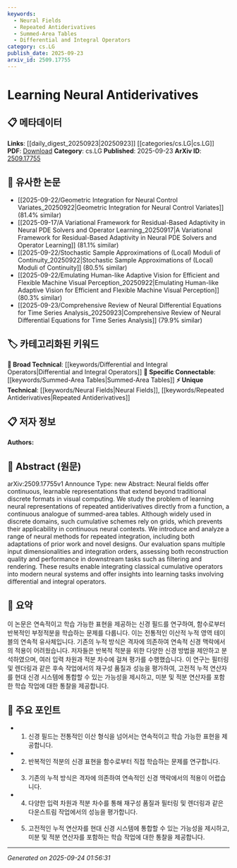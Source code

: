 ```yaml
---
keywords:
  - Neural Fields
  - Repeated Antiderivatives
  - Summed-Area Tables
  - Differential and Integral Operators
category: cs.LG
publish_date: 2025-09-23
arxiv_id: 2509.17755
---
```


<!-- KEYWORD_LINKING_METADATA:
{
  "processed_timestamp": "2025-09-24T01:56:31.424187",
  "vocabulary_version": "1.0",
  "selected_keywords": [
    "Neural Fields",
    "Repeated Antiderivatives",
    "Summed-Area Tables",
    "Differential and Integral Operators"
  ],
  "rejected_keywords": [],
  "similarity_scores": {
    "Neural Fields": 0.78,
    "Repeated Antiderivatives": 0.79,
    "Summed-Area Tables": 0.75,
    "Differential and Integral Operators": 0.72
  },
  "extraction_method": "AI_prompt_based",
  "budget_applied": true,
  "candidates_json": {
    "candidates": [
      {
        "surface": "Neural Fields",
        "canonical": "Neural Fields",
        "aliases": [
          "Continuous Neural Representations"
        ],
        "category": "unique_technical",
        "rationale": "Neural fields represent a novel approach to continuous data representation, which is crucial for linking advancements in neural network architectures.",
        "novelty_score": 0.75,
        "connectivity_score": 0.68,
        "specificity_score": 0.82,
        "link_intent_score": 0.78
      },
      {
        "surface": "Repeated Antiderivatives",
        "canonical": "Repeated Antiderivatives",
        "aliases": [
          "Cumulative Integration"
        ],
        "category": "unique_technical",
        "rationale": "This concept is central to the paper's contribution and connects to mathematical operations in neural networks.",
        "novelty_score": 0.8,
        "connectivity_score": 0.65,
        "specificity_score": 0.88,
        "link_intent_score": 0.79
      },
      {
        "surface": "Summed-Area Tables",
        "canonical": "Summed-Area Tables",
        "aliases": [
          "Integral Image"
        ],
        "category": "specific_connectable",
        "rationale": "Summed-area tables are a well-known technique in computer graphics, providing a bridge to traditional methods.",
        "novelty_score": 0.55,
        "connectivity_score": 0.72,
        "specificity_score": 0.7,
        "link_intent_score": 0.75
      },
      {
        "surface": "Differential and Integral Operators",
        "canonical": "Differential and Integral Operators",
        "aliases": [
          "Calculus Operators"
        ],
        "category": "broad_technical",
        "rationale": "These operators are fundamental in mathematical modeling and are relevant to the paper's focus on integration.",
        "novelty_score": 0.45,
        "connectivity_score": 0.85,
        "specificity_score": 0.65,
        "link_intent_score": 0.72
      }
    ],
    "ban_list_suggestions": [
      "visual computing",
      "grids",
      "performance"
    ]
  },
  "decisions": [
    {
      "candidate_surface": "Neural Fields",
      "resolved_canonical": "Neural Fields",
      "decision": "linked",
      "scores": {
        "novelty": 0.75,
        "connectivity": 0.68,
        "specificity": 0.82,
        "link_intent": 0.78
      }
    },
    {
      "candidate_surface": "Repeated Antiderivatives",
      "resolved_canonical": "Repeated Antiderivatives",
      "decision": "linked",
      "scores": {
        "novelty": 0.8,
        "connectivity": 0.65,
        "specificity": 0.88,
        "link_intent": 0.79
      }
    },
    {
      "candidate_surface": "Summed-Area Tables",
      "resolved_canonical": "Summed-Area Tables",
      "decision": "linked",
      "scores": {
        "novelty": 0.55,
        "connectivity": 0.72,
        "specificity": 0.7,
        "link_intent": 0.75
      }
    },
    {
      "candidate_surface": "Differential and Integral Operators",
      "resolved_canonical": "Differential and Integral Operators",
      "decision": "linked",
      "scores": {
        "novelty": 0.45,
        "connectivity": 0.85,
        "specificity": 0.65,
        "link_intent": 0.72
      }
    }
  ]
}
-->

# Learning Neural Antiderivatives

## 📋 메타데이터

**Links**: [[daily_digest_20250923|20250923]] [[categories/cs.LG|cs.LG]]
**PDF**: [Download](https://arxiv.org/pdf/2509.17755.pdf)
**Category**: cs.LG
**Published**: 2025-09-23
**ArXiv ID**: [2509.17755](https://arxiv.org/abs/2509.17755)

## 🔗 유사한 논문
- [[2025-09-22/Geometric Integration for Neural Control Variates_20250922|Geometric Integration for Neural Control Variates]] (81.4% similar)
- [[2025-09-17/A Variational Framework for Residual-Based Adaptivity in Neural PDE Solvers and Operator Learning_20250917|A Variational Framework for Residual-Based Adaptivity in Neural PDE Solvers and Operator Learning]] (81.1% similar)
- [[2025-09-22/Stochastic Sample Approximations of (Local) Moduli of Continuity_20250922|Stochastic Sample Approximations of (Local) Moduli of Continuity]] (80.5% similar)
- [[2025-09-22/Emulating Human-like Adaptive Vision for Efficient and Flexible Machine Visual Perception_20250922|Emulating Human-like Adaptive Vision for Efficient and Flexible Machine Visual Perception]] (80.3% similar)
- [[2025-09-23/Comprehensive Review of Neural Differential Equations for Time Series Analysis_20250923|Comprehensive Review of Neural Differential Equations for Time Series Analysis]] (79.9% similar)

## 🏷️ 카테고리화된 키워드
**🧠 Broad Technical**: [[keywords/Differential and Integral Operators|Differential and Integral Operators]]
**🔗 Specific Connectable**: [[keywords/Summed-Area Tables|Summed-Area Tables]]
**⚡ Unique Technical**: [[keywords/Neural Fields|Neural Fields]], [[keywords/Repeated Antiderivatives|Repeated Antiderivatives]]

## 📋 저자 정보

**Authors:** 

## 📄 Abstract (원문)

arXiv:2509.17755v1 Announce Type: new 
Abstract: Neural fields offer continuous, learnable representations that extend beyond traditional discrete formats in visual computing. We study the problem of learning neural representations of repeated antiderivatives directly from a function, a continuous analogue of summed-area tables. Although widely used in discrete domains, such cumulative schemes rely on grids, which prevents their applicability in continuous neural contexts. We introduce and analyze a range of neural methods for repeated integration, including both adaptations of prior work and novel designs. Our evaluation spans multiple input dimensionalities and integration orders, assessing both reconstruction quality and performance in downstream tasks such as filtering and rendering. These results enable integrating classical cumulative operators into modern neural systems and offer insights into learning tasks involving differential and integral operators.

## 📝 요약

이 논문은 연속적이고 학습 가능한 표현을 제공하는 신경 필드를 연구하여, 함수로부터 반복적인 부정적분을 학습하는 문제를 다룹니다. 이는 전통적인 이산적 누적 영역 테이블의 연속적 유사체입니다. 기존의 누적 방식은 격자에 의존하여 연속적 신경 맥락에서의 적용이 어려웠습니다. 저자들은 반복적 적분을 위한 다양한 신경 방법을 제안하고 분석하였으며, 여러 입력 차원과 적분 차수에 걸쳐 평가를 수행했습니다. 이 연구는 필터링 및 렌더링과 같은 후속 작업에서의 재구성 품질과 성능을 평가하여, 고전적 누적 연산자를 현대 신경 시스템에 통합할 수 있는 가능성을 제시하고, 미분 및 적분 연산자를 포함한 학습 작업에 대한 통찰을 제공합니다.

## 🎯 주요 포인트

- 1. 신경 필드는 전통적인 이산 형식을 넘어서는 연속적이고 학습 가능한 표현을 제공합니다.
- 2. 반복적인 적분의 신경 표현을 함수로부터 직접 학습하는 문제를 연구합니다.
- 3. 기존의 누적 방식은 격자에 의존하여 연속적인 신경 맥락에서의 적용이 어렵습니다.
- 4. 다양한 입력 차원과 적분 차수를 통해 재구성 품질과 필터링 및 렌더링과 같은 다운스트림 작업에서의 성능을 평가합니다.
- 5. 고전적인 누적 연산자를 현대 신경 시스템에 통합할 수 있는 가능성을 제시하고, 미분 및 적분 연산자를 포함하는 학습 작업에 대한 통찰을 제공합니다.


---

*Generated on 2025-09-24 01:56:31*